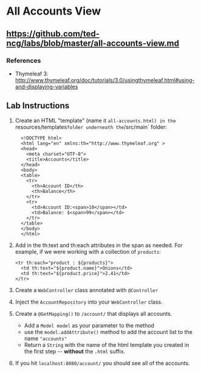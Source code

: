 # All Accounts View

## https://github.com/ted-ncg/labs/blob/master/all-accounts-view.md

### References

* Thymeleaf 3: http://www.thymeleaf.org/doc/tutorials/3.0/usingthymeleaf.html#using-and-displaying-variables

## Lab Instructions

1. Create an HTML "template" (name it `all-accounts.html) in the `resources/templates` folder underneath the `/src/main` folder:

    ```
      <!DOCTYPE html>
      <html lang="en" xmlns:th="http://www.thymeleaf.org" >
      <head>
        <meta charset="UTF-8">
        <title>Accounts</title>
      </head>
      <body>
      <table>
        <tr>
          <th>Account ID</th>
          <th>Balance</th>
        </tr>
        <tr>
          <td>Account ID:<span>10</span></td>
          <td>Balance: $<span>99</span></td>
        </tr>
      </table>
      </body>
      </html>
    ```

1. Add in the th:text and th:each attributes in the span as needed. For example, if we were working with a collection of `products`:

       <tr th:each="product : ${products}">
         <td th:text="${product.name}">Onions</td>
         <td th:text="${product.price}">2.41</td>
       </tr>
    
1. Create a `WebController` class annotated with `@Controller`

1. Inject the `AccountRepository` into your `WebController` class.

1. Create a `@GetMapping()` to `/account/` that displays all accounts.

    * Add a `Model model` as your parameter to the method
    * use the `model.addAttribute()` method to add the account list to the name `"accounts"`
    * Return a `String` with the name of the html template you created in the first step -- **without** the `.html` suffix.

1. If you hit `localhost:8080/account/` you should see all of the accounts.
